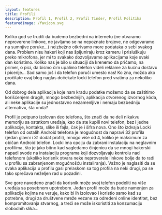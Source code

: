 ```yaml
---
layout: features
title: Profili
description: Profil 1, Profil 2, Profil Tinder, Profil Politika
featuredImage: /favicon.svg
---
```


Koliko god se trudili da budemo bezbedni na internetu (ne otvaramo neproverene linkove, ne javljamo se na nepoznate brojeve, ne odgovaramo na sumnjive poruke...) neizbežno otkrivamo more podataka o sebi svakog dana. Problem nisu hakeri koji nas špijuniraju kroz kameru i prisluškuju preko mikrofona, jer mi to svakako dozvoljavamo aplikacijama
koje svaki dan koristimo. Koliko nas je bilo u situaciji da krenemo da pričamo, na primer, o pici, da bismo čim upalimo telefon videli
reklame za kućnu dostavu i picerije… Sad samo još i da telefon poruči umesto nas!
Ko zna, možda ako pročitate ovaj blog naglas dočekate locki telefon pred vratima za nekoliko dana.

Od dobrog dela aplikacija koje nam kradu podatke možemo da se zaštitimo korišćenjem drugih, mnogo bezbednijih, aplikacija otvorenog izvornog kôda, ali neke aplikacije su jednostavno nezamenljive i nemaju bezbedniju alternativu, šta onda?

Profil je potpuno izolovan deo telefona, što znači da ne deli nikakvu memoriju sa ostatkom uređaja, kao da ste kupili novi telefon, bez i jedne aplikacije, kontakta, slike ili fajla, čak je i šifra nova. Ono što izdvaja Locki telefon od ostalih Android telefona je mogućnost da napravi 32 profila (jedan glavni i 31 dodat profil), mnogo više od 4, koliko je maksimum za običan Android telefon. Locki ima opciju da zabrani instalaciju na neglavnim profilima, što je jako bitno kad sagledamo činjenicu da se mnogi hakerski napadi svode na instalaciju programa koji dozvoljavaju kontrolu nad telefonom (ukoliko korisnik otvara neke neproverele linkove bolje da to radi u profilu sa zabranjenom mogućnošću instaliranja). Važno je naglasiti da se svaka aplikacija u profilu gasi prelaskom sa tog profila na neki drugi, pa se tako sprečava neželjen rad u pozadini.

Sve gore navedeno znači da korisnik može svoj telefon podeliti na više uređaja sa posebnom upotrebom. Jedan profil može da bude namenjen za aplikacije kojima ne veruje, kako bi ih izolovao i koristio samo kad su potrebne, drugi za društvene mreže vezane za određeni online identitet, bez kompromitovanja stvarnog, a treći se može iskoristiti za konzumaciju slobodnih slika...
